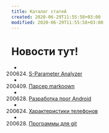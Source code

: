 ```yaml
---
title: Каталог статей
created: 2020-06-29T11:55:58+03:00
modified: 2020-06-29T11:55:58+03:00
---
```


# Новости тут!
* 200624. [S-Parameter Analyzer](./200624_spa.md)
* 200409. [Парсер markoown](./200409_md_to_html.md)
* 200628. [Разработка прог Android](200628_android_разработка.md)
* 200624. [Характеристики телефонов](./200624_характеристики_телефонов.md)
* 200628. [Программы для git](./200628_программы_для_git.md)
